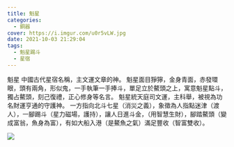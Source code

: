```yaml
---
title: 魁星
categories:
  - 銅器
cover: https://i.imgur.com/u0r5vLW.jpg
date: 2021-10-03 21:29:04
tags:
  - 魁星踢斗
  - 星宿
---
```


魁星
中國古代星宿名稱，主文運文章的神。
魁星面目猙獰，金身青面，赤發環眼，頭有兩角，形似鬼，一手執筆一手捧斗，單足立於鰲頭之上，寓意魁星點斗，獨占鰲頭，刻己復禮，正心修身等名言。
魁星統天庭司文運，主科舉，被視為功名財運亨通的守護神。
一方指向北斗七星（消災之義），象徵為人指點迷津（渡人），一腳踢斗（星力磁場，護持），讓人日進斗金，（用智慧生財），腳踏鰲頭（變成富翁，魚身為富），有如大船入港（是鰲魚之氣）滿足豐收（智富雙收）。

![](https://i.imgur.com/u0r5vLW.jpg)


